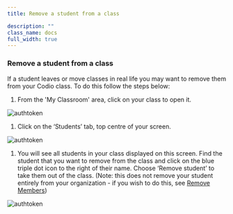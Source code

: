 ```yaml
---
title: Remove a student from a class

description: ""
class_name: docs
full_width: true
---
```


### Remove a student from a class

If a student leaves or move classes in real life you may want to remove them from your Codio class. To do this follow the steps below:

1. From the 'My Classroom' area, click on your class to open it. 
<img alt="authtoken" src="/img/docs/manage_classes/year_10_class.png" class="simple"/>

1. Click on the ‘Students’ tab, top centre of your screen.
<img alt="authtoken" src="/img/docs/manage_classes/students_tab.png" class="simple"/>

1. You will see all students in your class displayed on this screen. Find the student that you want to remove from the class and click on the blue triple dot icon to the right of their name. Choose ‘Remove student’ to take them out of the class. (Note: this does not remove your student entirely from your organization - if you wish to do this, see [Remove Members](/docs/teacher/create/removemembers))

<img alt="authtoken" src="/img/docs/manage_classes/remove_student/remove_student.png" class="simple"/>